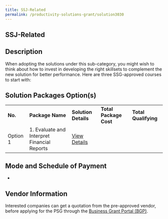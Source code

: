 ```yaml
---
title: SSJ-Related
permalink: /productivity-solutions-grant/solution3030
---
```


## SSJ-Related

## Description

When adopting the solutions under this sub-category, you might wish to think about how to invest in developing the right skillsets to complement the new solution for better performance. Here are three SSG-approved courses to start with:

## Solution Packages Option(s)

<table>
<tr>
<td><b>No.</b></td>
<td><b>Package Name</b></td>
<td><b>Solution Details</b></td>
<td><b>Total Package Cost</b></td>
<td><b>Total Qualifying</b></td>
</tr>
<tr>
<td>Option 1</td>
<td>1. Evaluate and Interpret Financial Reports</td>
<td><a href='https://courses.enterprisejobskills.gov.sg/Course_Internet/CourseDetail/Evaluate-Interpret-Financial-Reports-4'>View Details</a></td>
<td></td>
<td></td>
</tr>
</table>

## Mode and Schedule of Payment

 - 

## Vendor Information

 

Interested companies can get a quotation from the pre-approved vendor, before applying for the PSG through the <a href='https://www.businessgrants.gov.sg/'>Business Grant Portal (BGP)</a>.
